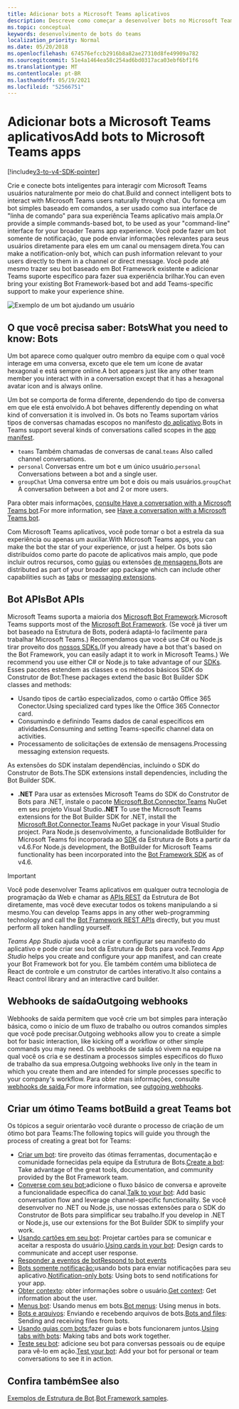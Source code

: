 ```yaml
---
title: Adicionar bots a Microsoft Teams aplicativos
description: Descreve como começar a desenvolver bots no Microsoft Teams
ms.topic: conceptual
keywords: desenvolvimento de bots do teams
localization_priority: Normal
ms.date: 05/20/2018
ms.openlocfilehash: 674576efccb2916b8a82ae27310d8fe49909a782
ms.sourcegitcommit: 51e4a1464ea58c254ad6bd0317aca03ebf6bf1f6
ms.translationtype: MT
ms.contentlocale: pt-BR
ms.lasthandoff: 05/19/2021
ms.locfileid: "52566751"
---
```

# <a name="add-bots-to-microsoft-teams-apps"></a><span data-ttu-id="7cf5a-104">Adicionar bots a Microsoft Teams aplicativos</span><span class="sxs-lookup"><span data-stu-id="7cf5a-104">Add bots to Microsoft Teams apps</span></span>

[!include[v3-to-v4-SDK-pointer](~/includes/v3-to-v4-pointer-bots.md)]

<span data-ttu-id="7cf5a-105">Crie e conecte bots inteligentes para interagir com Microsoft Teams usuários naturalmente por meio do chat.</span><span class="sxs-lookup"><span data-stu-id="7cf5a-105">Build and connect intelligent bots to interact with Microsoft Teams users naturally through chat.</span></span> <span data-ttu-id="7cf5a-106">Ou forneça um bot simples baseado em comandos, a ser usado como sua interface de "linha de comando" para sua experiência Teams aplicativo mais ampla.</span><span class="sxs-lookup"><span data-stu-id="7cf5a-106">Or provide a simple commands-based bot, to be used as your "command-line" interface for your broader Teams app experience.</span></span> <span data-ttu-id="7cf5a-107">Você pode fazer um bot somente de notificação, que pode enviar informações relevantes para seus usuários diretamente para eles em um canal ou mensagem direta.</span><span class="sxs-lookup"><span data-stu-id="7cf5a-107">You can make a notification-only bot, which can push information relevant to your users directly to them in a channel or direct message.</span></span> <span data-ttu-id="7cf5a-108">Você pode até mesmo trazer seu bot baseado em Bot Framework existente e adicionar Teams suporte específico para fazer sua experiência brilhar.</span><span class="sxs-lookup"><span data-stu-id="7cf5a-108">You can even bring your existing Bot Framework-based bot and add Teams-specific support to make your experience shine.</span></span>

![Exemplo de um bot ajudando um usuário](~/assets/images/bot_example.png)

## <a name="what-you-need-to-know-bots"></a><span data-ttu-id="7cf5a-110">O que você precisa saber: Bots</span><span class="sxs-lookup"><span data-stu-id="7cf5a-110">What you need to know: Bots</span></span>

<span data-ttu-id="7cf5a-111">Um bot aparece como qualquer outro membro da equipe com o qual você interage em uma conversa, exceto que ele tem um ícone de avatar hexagonal e está sempre online.</span><span class="sxs-lookup"><span data-stu-id="7cf5a-111">A bot appears just like any other team member you interact with in a conversation except that it has a hexagonal avatar icon and is always online.</span></span>

<span data-ttu-id="7cf5a-112">Um bot se comporta de forma diferente, dependendo do tipo de conversa em que ele está envolvido.</span><span class="sxs-lookup"><span data-stu-id="7cf5a-112">A bot behaves differently depending on what kind of conversation it is involved in.</span></span> <span data-ttu-id="7cf5a-113">Os bots no Teams suportam vários tipos de conversas chamadas escopos no manifesto [do aplicativo](~/resources/schema/manifest-schema.md).</span><span class="sxs-lookup"><span data-stu-id="7cf5a-113">Bots in Teams support several kinds of conversations called scopes in the [app manifest](~/resources/schema/manifest-schema.md).</span></span>

* <span data-ttu-id="7cf5a-114">`teams` Também chamadas de conversas de canal.</span><span class="sxs-lookup"><span data-stu-id="7cf5a-114">`teams` Also called channel conversations.</span></span>
* <span data-ttu-id="7cf5a-115">`personal` Conversas entre um bot e um único usuário.</span><span class="sxs-lookup"><span data-stu-id="7cf5a-115">`personal` Conversations between a bot and a single user.</span></span>
* <span data-ttu-id="7cf5a-116">`groupChat` Uma conversa entre um bot e dois ou mais usuários.</span><span class="sxs-lookup"><span data-stu-id="7cf5a-116">`groupChat` A conversation between a bot and 2 or more users.</span></span>

<span data-ttu-id="7cf5a-117">Para obter mais informações, [consulte Have a conversation with a Microsoft Teams bot](~/resources/bot-v3/bot-conversations/bots-conversations.md).</span><span class="sxs-lookup"><span data-stu-id="7cf5a-117">For more information, see [Have a conversation with a Microsoft Teams bot](~/resources/bot-v3/bot-conversations/bots-conversations.md).</span></span>

<span data-ttu-id="7cf5a-118">Com Microsoft Teams aplicativos, você pode tornar o bot a estrela da sua experiência ou apenas um auxiliar.</span><span class="sxs-lookup"><span data-stu-id="7cf5a-118">With Microsoft Teams apps, you can make the bot the star of your experience, or just a helper.</span></span> <span data-ttu-id="7cf5a-119">Os bots são distribuídos como parte do pacote de aplicativos mais amplo, que pode incluir outros recursos, como [guias](~/tabs/what-are-tabs.md) ou extensões [de mensagens.](~/messaging-extensions/what-are-messaging-extensions.md)</span><span class="sxs-lookup"><span data-stu-id="7cf5a-119">Bots are distributed as part of your broader app package which can include other capabilities such as [tabs](~/tabs/what-are-tabs.md) or [messaging extensions](~/messaging-extensions/what-are-messaging-extensions.md).</span></span>

## <a name="bot-apis"></a><span data-ttu-id="7cf5a-120">Bot APIs</span><span class="sxs-lookup"><span data-stu-id="7cf5a-120">Bot APIs</span></span>

<span data-ttu-id="7cf5a-121">Microsoft Teams suporta a maioria dos [Microsoft Bot Framework](https://dev.botframework.com/).</span><span class="sxs-lookup"><span data-stu-id="7cf5a-121">Microsoft Teams supports most of the [Microsoft Bot Framework](https://dev.botframework.com/).</span></span> <span data-ttu-id="7cf5a-122">(Se você já tiver um bot baseado na Estrutura de Bots, poderá adaptá-lo facilmente para trabalhar Microsoft Teams.) Recomendamos que você use C# ou Node.js tirar proveito dos [nossos SDKs.](/microsoftteams/platform/#pivot=sdk-tools)</span><span class="sxs-lookup"><span data-stu-id="7cf5a-122">(If you already have a bot that's based on the Bot Framework, you can easily adapt it to work in Microsoft Teams.) We recommend you use either C# or Node.js to take advantage of our [SDKs](/microsoftteams/platform/#pivot=sdk-tools).</span></span> <span data-ttu-id="7cf5a-123">Esses pacotes estendem as classes e os métodos básicos SDK do Construtor de Bot:</span><span class="sxs-lookup"><span data-stu-id="7cf5a-123">These packages extend the basic Bot Builder SDK classes and methods:</span></span>

* <span data-ttu-id="7cf5a-124">Usando tipos de cartão especializados, como o cartão Office 365 Conector.</span><span class="sxs-lookup"><span data-stu-id="7cf5a-124">Using specialized card types like the Office 365 Connector card.</span></span>
* <span data-ttu-id="7cf5a-125">Consumindo e definindo Teams dados de canal específicos em atividades.</span><span class="sxs-lookup"><span data-stu-id="7cf5a-125">Consuming and setting Teams-specific channel data on activities.</span></span>
* <span data-ttu-id="7cf5a-126">Processamento de solicitações de extensão de mensagens.</span><span class="sxs-lookup"><span data-stu-id="7cf5a-126">Processing messaging extension requests.</span></span>

<span data-ttu-id="7cf5a-127">As extensões do SDK instalam dependências, incluindo o SDK do Construtor de Bots.</span><span class="sxs-lookup"><span data-stu-id="7cf5a-127">The SDK extensions install dependencies, including the Bot Builder SDK.</span></span>

* <span data-ttu-id="7cf5a-128">**.NET** Para usar as extensões Microsoft Teams do SDK do Construtor de Bots para .NET, instale o pacote [Microsoft.Bot.Connector.Teams](https://www.nuget.org/packages/Microsoft.Bot.Connector.Teams) NuGet em seu projeto Visual Studio.</span><span class="sxs-lookup"><span data-stu-id="7cf5a-128">**.NET** To use the Microsoft Teams extensions for the Bot Builder SDK for .NET, install the [Microsoft.Bot.Connector.Teams](https://www.nuget.org/packages/Microsoft.Bot.Connector.Teams) NuGet package in your Visual Studio project.</span></span> <span data-ttu-id="7cf5a-129">Para Node.js desenvolvimento, a funcionalidade BotBuilder for Microsoft Teams foi incorporada ao [SDK](https://github.com/microsoft/botframework-sdk) da Estrutura de Bots a partir da v4.6.</span><span class="sxs-lookup"><span data-stu-id="7cf5a-129">For Node.js development, the BotBuilder for Microsoft Teams functionality has been incorporated into the [Bot Framework SDK](https://github.com/microsoft/botframework-sdk) as of v4.6.</span></span>

> [!IMPORTANT]
> <span data-ttu-id="7cf5a-130">Você pode desenvolver Teams aplicativos em qualquer outra tecnologia de programação da Web e chamar as [APIs REST](/bot-framework/rest-api/bot-framework-rest-overview) da Estrutura de Bot diretamente, mas você deve executar todos os tokens manipulando a si mesmo.</span><span class="sxs-lookup"><span data-stu-id="7cf5a-130">You can develop Teams apps in any other web-programming technology and call the [Bot Framework REST APIs](/bot-framework/rest-api/bot-framework-rest-overview) directly, but you must perform all token handling yourself.</span></span>

<span data-ttu-id="7cf5a-131">*Teams App Studio* ajuda você a criar e configurar seu manifesto do aplicativo e pode criar seu bot da Estrutura de Bots para você.</span><span class="sxs-lookup"><span data-stu-id="7cf5a-131">*Teams App Studio* helps you create and configure your app manifest, and can create your Bot Framework bot for you.</span></span> <span data-ttu-id="7cf5a-132">Ele também contém uma biblioteca de React de controle e um construtor de cartões interativo.</span><span class="sxs-lookup"><span data-stu-id="7cf5a-132">It also contains a React control library and an interactive card builder.</span></span>

## <a name="outgoing-webhooks"></a><span data-ttu-id="7cf5a-133">Webhooks de saída</span><span class="sxs-lookup"><span data-stu-id="7cf5a-133">Outgoing webhooks</span></span>

<span data-ttu-id="7cf5a-134">Webhooks de saída permitem que você crie um bot simples para interação básica, como o início de um fluxo de trabalho ou outros comandos simples que você pode precisar.</span><span class="sxs-lookup"><span data-stu-id="7cf5a-134">Outgoing webhooks allow you to create a simple bot for basic interaction, like kicking off a workflow or other simple commands you may need.</span></span> <span data-ttu-id="7cf5a-135">Os webhooks de saída só vivem na equipe na qual você os cria e se destinam a processos simples específicos do fluxo de trabalho da sua empresa.</span><span class="sxs-lookup"><span data-stu-id="7cf5a-135">Outgoing webhooks live only in the team in which you create them and are intended for simple processes specific to your company's workflow.</span></span> <span data-ttu-id="7cf5a-136">Para obter mais informações, consulte [webhooks de saída.](~/webhooks-and-connectors/how-to/add-outgoing-webhook.md)</span><span class="sxs-lookup"><span data-stu-id="7cf5a-136">For more information, see [outgoing webhooks](~/webhooks-and-connectors/how-to/add-outgoing-webhook.md).</span></span>

## <a name="build-a-great-teams-bot"></a><span data-ttu-id="7cf5a-137">Criar um ótimo Teams bot</span><span class="sxs-lookup"><span data-stu-id="7cf5a-137">Build a great Teams bot</span></span>

<span data-ttu-id="7cf5a-138">Os tópicos a seguir orientarão você durante o processo de criação de um ótimo bot para Teams:</span><span class="sxs-lookup"><span data-stu-id="7cf5a-138">The following topics will guide you through the process of creating a great bot for Teams:</span></span>

* <span data-ttu-id="7cf5a-139">[Criar um bot](~/resources/bot-v3/bots-create.md): tire proveito das ótimas ferramentas, documentação e comunidade fornecidas pela equipe da Estrutura de Bots.</span><span class="sxs-lookup"><span data-stu-id="7cf5a-139">[Create a bot](~/resources/bot-v3/bots-create.md): Take advantage of the great tools, documentation, and community provided by the Bot Framework team.</span></span>
* <span data-ttu-id="7cf5a-140">[Converse com seu bot:](~/resources/bot-v3/bot-conversations/bots-conversations.md)adicione o fluxo básico de conversa e aproveite a funcionalidade específica do canal.</span><span class="sxs-lookup"><span data-stu-id="7cf5a-140">[Talk to your bot](~/resources/bot-v3/bot-conversations/bots-conversations.md): Add basic conversation flow and leverage channel-specific functionality.</span></span> <span data-ttu-id="7cf5a-141">Se você desenvolver no .NET ou Node.js, use nossas extensões para o SDK do Construtor de Bots para simplificar seu trabalho.</span><span class="sxs-lookup"><span data-stu-id="7cf5a-141">If you develop in .NET or Node.js, use our extensions for the Bot Builder SDK to simplify your work.</span></span>
* <span data-ttu-id="7cf5a-142">[Usando cartões em seu bot](~/resources/bot-v3/bots-cards.md): Projetar cartões para se comunicar e aceitar a resposta do usuário.</span><span class="sxs-lookup"><span data-stu-id="7cf5a-142">[Using cards in your bot](~/resources/bot-v3/bots-cards.md): Design cards to communicate and accept user response.</span></span>
* [<span data-ttu-id="7cf5a-143">Responder a eventos de bot</span><span class="sxs-lookup"><span data-stu-id="7cf5a-143">Respond to bot events</span></span>](~/resources/bot-v3/bots-notifications.md)
* <span data-ttu-id="7cf5a-144">[Bots somente notificação:](~/resources/bot-v3/bots-notification-only.md)usando bots para enviar notificações para seu aplicativo.</span><span class="sxs-lookup"><span data-stu-id="7cf5a-144">[Notification-only bots](~/resources/bot-v3/bots-notification-only.md): Using bots to send notifications for your app.</span></span>
* <span data-ttu-id="7cf5a-145">[Obter contexto](~/resources/bot-v3/bots-context.md): obter informações sobre o usuário.</span><span class="sxs-lookup"><span data-stu-id="7cf5a-145">[Get context](~/resources/bot-v3/bots-context.md): Get information about the user.</span></span>
* <span data-ttu-id="7cf5a-146">[Menus bot](~/resources/bot-v3/bots-menus.md): Usando menus em bots.</span><span class="sxs-lookup"><span data-stu-id="7cf5a-146">[Bot menus](~/resources/bot-v3/bots-menus.md): Using menus in bots.</span></span>
* <span data-ttu-id="7cf5a-147">[Bots e arquivos](~/resources/bot-v3/bots-files.md): Enviando e recebendo arquivos de bots.</span><span class="sxs-lookup"><span data-stu-id="7cf5a-147">[Bots and files](~/resources/bot-v3/bots-files.md): Sending and receiving files from bots.</span></span>
* <span data-ttu-id="7cf5a-148">[Usando guias com bots:](~/resources/bot-v3/bots-with-tabs.md)fazer guias e bots funcionarem juntos.</span><span class="sxs-lookup"><span data-stu-id="7cf5a-148">[Using tabs with bots](~/resources/bot-v3/bots-with-tabs.md): Making tabs and bots work together.</span></span>
* <span data-ttu-id="7cf5a-149">[Teste seu bot](~/resources/bot-v3/bots-test.md): adicione seu bot para conversas pessoais ou de equipe para vê-lo em ação.</span><span class="sxs-lookup"><span data-stu-id="7cf5a-149">[Test your bot](~/resources/bot-v3/bots-test.md): Add your bot for personal or team conversations to see it in action.</span></span>

## <a name="see-also"></a><span data-ttu-id="7cf5a-150">Confira também</span><span class="sxs-lookup"><span data-stu-id="7cf5a-150">See also</span></span>

<span data-ttu-id="7cf5a-151">[Exemplos de Estrutura de Bot](https://github.com/Microsoft/BotBuilder-Samples/blob/master/README.md).</span><span class="sxs-lookup"><span data-stu-id="7cf5a-151">[Bot Framework samples](https://github.com/Microsoft/BotBuilder-Samples/blob/master/README.md).</span></span>